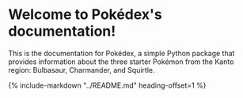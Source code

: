 # Welcome to Pokédex's documentation!

This is the documentation for Pokédex, a simple Python package that provides information about the three starter Pokémon from the Kanto region: Bulbasaur, Charmander, and Squirtle.

{%
    include-markdown "../README.md"
    heading-offset=1
%}
